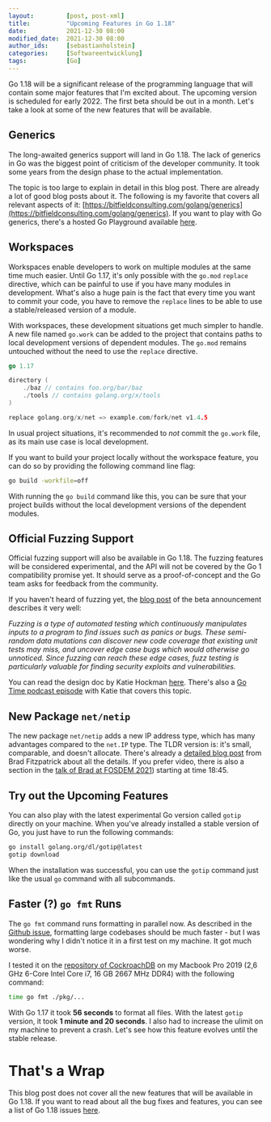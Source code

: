 ```yaml
---
layout: 		[post, post-xml]     
title:  		"Upcoming Features in Go 1.18"
date:   		2021-12-30 08:00
modified_date: 	2021-12-30 08:00
author_ids: 	[sebastianholstein]
categories: 	[Softwareentwicklung]
tags: 			[Go]
---
```


Go 1.18 will be a significant release of the programming language that will contain some major features that I'm excited about. 
The upcoming version is scheduled for early 2022. 
The first beta should be out in a month. 
Let's take a look at some of the new features that will be available.

## Generics

The long-awaited generics support will land in Go 1.18. 
The lack of generics in Go was the biggest point of criticism of the developer community. 
It took some years from the design phase to the actual implementation.

The topic is too large to explain in detail in this blog post. 
There are already a lot of good blog posts about it. 
The following is my favorite that covers all relevant aspects of it: [https://bitfieldconsulting.com/golang/generics](https://bitfieldconsulting.com/golang/generics). 
If you want to play with Go generics, there's a hosted Go Playground available [here](https://go2goplay.golang.org/).

## Workspaces

Workspaces enable developers to work on multiple modules at the same time much easier. 
Until Go 1.17, it's only possible with the `go.mod` `replace` directive, which can be painful to use if you have many modules in development. 
What's also a huge pain is the fact that every time you want to commit your code, you have to remove the `replace` lines to be able to use a stable/released version of a module.

With workspaces, these development situations get much simpler to handle. 
A new file named `go.work` can be added to the project that contains paths to local development versions of dependent modules. 
The `go.mod` remains untouched without the need to use the `replace` directive.

```go
go 1.17

directory (
    ./baz // contains foo.org/bar/baz
    ./tools // contains golang.org/x/tools
)

replace golang.org/x/net => example.com/fork/net v1.4.5
```

In usual project situations, it's recommended to _not_ commit the `go.work` file, as its main use case is local development.

If you want to build your project locally without the workspace feature, you can do so by providing the following command line flag:

```bash
go build -workfile=off
```

With running the `go build` command like this, you can be sure that your project builds without the local development versions of the dependent modules.

## Official Fuzzing Support

Official fuzzing support will also be available in Go 1.18. 
The fuzzing features will be considered experimental, and the API will not be covered by the Go 1 compatibility promise yet. 
It should serve as a proof-of-concept and the Go team asks for feedback from the community.

If you haven't heard of fuzzing yet, the [blog post](https://go.dev/blog/fuzz-beta) of the beta announcement describes it very well:

*Fuzzing is a type of automated testing which continuously manipulates inputs to a program to find issues such as panics or bugs. These semi-random data mutations can discover new code coverage that existing unit tests may miss, and uncover edge case bugs which would otherwise go unnoticed. Since fuzzing can reach these edge cases, fuzz testing is particularly valuable for finding security exploits and vulnerabilities.*

You can read the design doc by Katie Hockman [here](https://go.googlesource.com/proposal/+/master/design/draft-fuzzing.md). There's also a [Go Time podcast episode](https://changelog.com/gotime/187) with Katie that covers this topic.

## New Package `net/netip`

The new package `net/netip` adds a new IP address type, which has many advantages compared to the `net.IP` type. 
The TLDR version is: it's small, comparable, and doesn't allocate. 
There's already a [detailed blog post](https://tailscale.com/blog/netaddr-new-ip-type-for-go/) from Brad Fitzpatrick about all the details. If you prefer video, there is also a section in the [talk of Brad at FOSDEM 2021](https://www.youtube.com/watch?v=csbE6G9lZ-U&t=1125s)) starting at time 18:45.

## Try out the Upcoming Features

You can also play with the latest experimental Go version called `gotip` directly on your machine. 
When you've already installed a stable version of Go, you just have to run the following commands:

```bash
go install golang.org/dl/gotip@latest
gotip download
```

When the installation was successful, you can use the `gotip` command just like the usual `go` command with all subcommands.

## Faster (?) `go fmt` Runs

The `go fmt` command runs formatting in parallel now. 
As described in the [Github issue](https://github.com/golang/go/issues/43566), formatting large codebases should be much faster - but I was wondering why I didn't notice it in a first test on my machine. 
It got much worse.

I tested it on the [repository of CockroachDB](https://github.com/cockroachdb/cockroach) on my Macbook Pro 2019 (2,6 GHz 6-Core Intel Core i7, 16 GB 2667 MHz DDR4) with the following command:

```bash
time go fmt ./pkg/...
```

With Go 1.17 it took **56 seconds** to format all files. 
With the latest `gotip` version, it took **1 minute and 20 seconds**. 
I also had to increase the ulimit on my machine to prevent a crash. Let's see how this feature evolves until the stable release.

# That's a Wrap

This blog post does not cover all the new features that will be available in Go 1.18. 
If you want to read about all the bug fixes and features, you can see a list of Go 1.18 issues [here](https://dev.golang.org/release#Go1.18).
